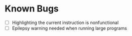 # Known Bugs

- [ ] Highlighting the current instruction is nonfunctional
- [ ] Epilepsy warning needed when running large programs
